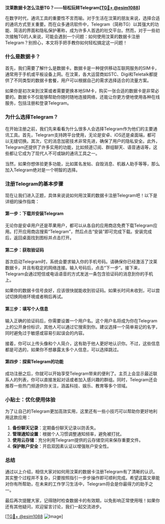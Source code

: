 **汶莱数据卡怎么注册TG？——轻松玩转Telegram[[TG💪+ @esim1088](https://t.me/s/esim1088)]**

在数字时代，通讯工具的重要性不言而喻。对于生活在汶莱的朋友来说，选择合适的通讯方式至关重要。而在众多通讯软件中，Telegram（简称TG）以其强大的功能、简洁的界面和隐私保护著称，成为许多人首选的社交平台。然而，对于一些初次接触TG的人来说，可能会遇到一个问题：如何使用汶莱的数据卡注册Telegram？别担心，本文将手把手教你如何轻松搞定这一问题！

### 什么是数据卡？

首先，我们需要了解什么是数据卡。数据卡是一种提供移动互联网服务的SIM卡，通常用于手机或平板设备上网。在汶莱，各大运营商如STC、Digi和Teletalk都提供了不同类型的数据卡套餐，用户可以根据自己的需求选择适合的流量方案。

如果你是初次来到汶莱或者需要更换本地SIM卡，购买一张合适的数据卡是非常必要的。数据卡不仅能够帮助你随时随地连接网络，还能让你更方便地使用各种在线服务，包括注册和登录Telegram。

### 为什么选择Telegram？

在开始注册之前，我们先来看看为什么很多人会选择Telegram作为他们的主要通讯工具。首先，Telegram支持跨平台使用，无论是安卓、iOS还是桌面端，都可以无缝切换。其次，它的消息加密技术非常先进，确保了用户的隐私安全。此外，Telegram还提供了许多实用的功能，比如频道订阅、群组聊天、语音通话等，这些都让它成为了现代人不可或缺的通讯工具之一。

当然，如果你想体验更多功能，比如匿名发帖、自毁消息、机器人助手等等，那么加入Telegram绝对是一个明智的选择。

### 注册Telegram的基本步骤

现在让我们进入正题，具体来说说如何用汶莱的数据卡注册Telegram吧！以下是详细的操作指南：

#### 第一步：下载并安装Telegram

无论你是安卓用户还是苹果用户，都可以从各自的应用商店免费下载Telegram应用。打开应用商店搜索“Telegram”，然后点击“安装”即可完成下载。安装完成后，返回桌面找到图标并点击打开。

#### 第二步：获取验证码

首次启动Telegram时，系统会要求输入你的手机号码。请确保你已经激活了汶莱数据卡，并且有稳定的网络连接。输入号码后，点击“下一步”。接下来，Telegram会通过短信或电话语音的方式发送一条包含验证码的消息到你的手机上。

如果你的数据卡信号良好，应该很快就能收到验证码。如果长时间未收到，可以尝试切换网络环境或者稍后再试。

#### 第三步：填写个人信息

输入正确的验证码后，你需要设置一个用户名。这个用户名将成为你在Telegram上的公开身份标识，其他人可以通过它搜索到你。建议选择一个简单易记的名字，同时避免过于敏感或容易引起误会的内容。

接着，你可以上传头像和个人简介，这有助于他人更好地认识你。不过，这些信息都是可选的，如果你不想暴露太多个人信息，可以选择跳过。

#### 第四步：探索Telegram的功能

成功注册之后，你就可以开始享受Telegram带来的便利了。主页上会显示最近联系人的列表，你可以直接发起对话或者加入感兴趣的群组。同时，Telegram还会推荐一些热门频道供你关注，涵盖科技、娱乐、教育等多个领域。

### 小贴士：优化使用体验

为了让自己的Telegram更加高效实用，这里还有一些小技巧可以帮助你更好地利用这款应用：

1. **备份聊天记录**：定期备份聊天记录以防丢失。
2. **管理通知设置**：根据个人习惯调整通知频率，避免被打扰。
3. **使用云存储**：充分利用Telegram提供的云存储空间来保存重要文件。
4. **保护账户安全**：开启双因素认证以增强账户安全性。

### 总结

通过以上介绍，相信大家对如何用汶莱的数据卡注册Telegram有了清晰的认识。其实整个过程并不复杂，只要按照指引一步步操作即可顺利完成。希望这篇文章能对你有所帮助，在未来的工作学习生活中，Telegram将会是你最得力的助手之一。

最后再次提醒大家，记得随时检查数据卡的有效期，以免影响正常使用哦！如果你还有其他疑问，欢迎留言讨论，我们一起交流进步。

[[TG💪+ @esim1088](https://t.me/s/esim1088) ![Image](https://i.postimg.cc/4NQfJmqS/Snipaste-2025-05-13-00-14-12.png)]